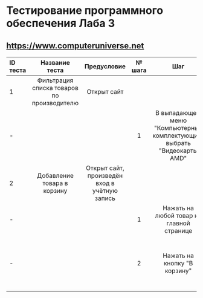 # Тестирование программного обеспечения Лаба 3
## https://www.computeruniverse.net

ID теста|Название теста|Предусловие|№ шага|Шаг|Ожидаемый результат|Фактический результат|Статус
:---|:---:|:---:|:---:|:---:|:---:|:---:|:---
1|Фильтрация списка товаров по производителю|Открыт сайт|||||Не пройден
-|||1|В выпадающем меню "Компьютерные комплектующие" выбрать "Видеокарты AMD"|В списке товаров отображаются только видеокарты AMD|В списке товаров присутствует NVIDIA RTX 4080
2|Добавление товара в корзину|Открыт сайт, произведён вход в учётную запись|||||Пройден
-|||1|Нажать на любой товар на главной странице|Происходит переход на страницу товара|Происходит переход на страницу товара
-|||2|Нажать на кнопку "В корзину"|Происходит переход на страницу уведомления о добавлении товара в корзину|Происходит переход на страницу уведомления о добавлении товара в корзину